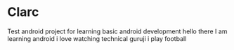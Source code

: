 # Clarc
Test android project for learning basic android development
hello there I am learning android
i love watching technical guruji
i play football
